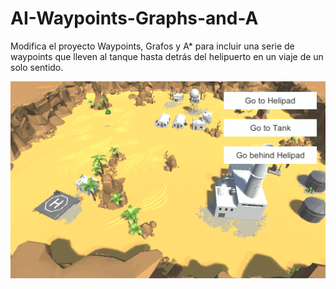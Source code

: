 # AI-Waypoints-Graphs-and-A
Modifica el proyecto Waypoints, Grafos y A* para incluir una serie de waypoints que lleven al tanque hasta detrás del helipuerto en un viaje de un solo sentido.

![](Gif-AIWaypoints.gif)
